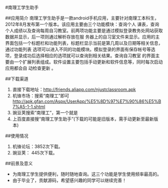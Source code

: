 #南理工学生助手

##应用简介
南理工学生助手是一款android手机应用，主要针对南理工本科生，2012年8月发布第一个版本。该应用主要由三个功能模块：查询个人
课表，查询个人成绩以及查询每周自习教室。前两项功能主要是通过模拟登录教务处网站获取数据并显示，后一项则通过解析存放在服
务器上的自习室文件来显示。应用的主界面包括一个标题栏和功能列表，标题栏显示当前是第几周以及日期等相关信息，通过功能列表
选项可以进入不同的功能模块。模拟登录的界面有保存帐号等选项，登录成功后选择相应的选项就可以查询到相关结果。查询自习教室
的界面主要由一个扩展列表组成。软件设置主要包括手动更新和软件信息等，同时每次启动应用都会自
动检查更新 。

##下载渠道
1. 直接下载地址：http://friends.aliapp.com/njustclassroom.apk 
2. 机锋市场：搜索“南理工”即可 http://apk.gfan.com/Aspx/UserApp/%E5%8D%97%E7%90%86%E5%B7%A5-1-1.shtml
3. 豌豆荚搜索”南理工”，第一个就是
4. 上百度直接搜“南理工学生助手”(下载的可能是旧版本，需手动更新至最新版本)

##使用情况
1. 机锋论坛：3852次下载。 
2. 豌豆荚： 445次下载。

##前景及意义
* 为南理工学生提供便利，随时随地查询。这三个功能是学生使用频率最高的。
* 由于毕业了，贡献源码，希望感兴趣的同学可以继续完善！


